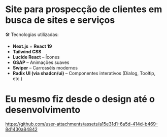 <h1>Site para prospecção de clientes em busca de sites e serviços</h1>

🛠 Tecnologias utilizadas:

- **Next.js** + **React 19**
- **Tailwind CSS**
- **Lucide React** – Ícones
- **GSAP** – Animações suaves
- **Swiper** – Carrosséis modernos
- **Radix UI (via shadcn/ui)** – Componentes interativos (Dialog, Tooltip, etc.)
<h1>Eu mesmo fiz desde o design até o desenvolvimento</h1>

https://github.com/user-attachments/assets/a15e31d1-6a5d-414d-b469-8d1430a84842

